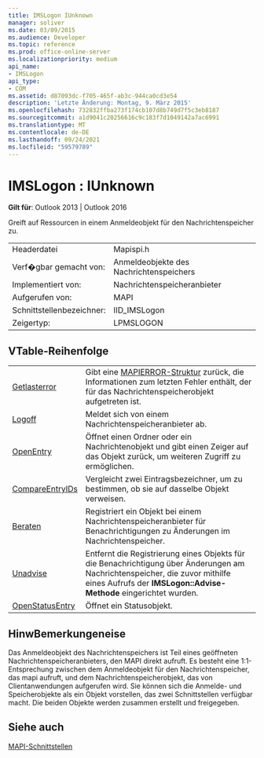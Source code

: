 ```yaml
---
title: IMSLogon IUnknown
manager: soliver
ms.date: 03/09/2015
ms.audience: Developer
ms.topic: reference
ms.prod: office-online-server
ms.localizationpriority: medium
api_name:
- IMSLogon
api_type:
- COM
ms.assetid: d87093dc-f705-465f-ab3c-944ca0cd3e54
description: 'Letzte Änderung: Montag, 9. März 2015'
ms.openlocfilehash: 732832ffba273f174cb107d8b749d7f5c3eb8187
ms.sourcegitcommit: a1d9041c20256616c9c183f7d1049142a7ac6991
ms.translationtype: MT
ms.contentlocale: de-DE
ms.lasthandoff: 09/24/2021
ms.locfileid: "59579789"
---
```

# <a name="imslogon--iunknown"></a>IMSLogon : IUnknown

  
  
**Gilt für**: Outlook 2013 | Outlook 2016 
  
Greift auf Ressourcen in einem Anmeldeobjekt für den Nachrichtenspeicher zu.
  
|||
|:-----|:-----|
|Headerdatei  <br/> |Mapispi.h  <br/> |
|Verf�gbar gemacht von:  <br/> |Anmeldeobjekte des Nachrichtenspeichers  <br/> |
|Implementiert von:  <br/> |Nachrichtenspeicheranbieter  <br/> |
|Aufgerufen von:  <br/> |MAPI  <br/> |
|Schnittstellenbezeichner:  <br/> |IID_IMSLogon  <br/> |
|Zeigertyp:  <br/> |LPMSLOGON  <br/> |
   
## <a name="vtable-order"></a>VTable-Reihenfolge

|||
|:-----|:-----|
|[Getlasterror](imslogon-getlasterror.md) <br/> |Gibt eine [MAPIERROR-Struktur](mapierror.md) zurück, die Informationen zum letzten Fehler enthält, der für das Nachrichtenspeicherobjekt aufgetreten ist.  <br/> |
|[Logoff](imslogon-logoff.md) <br/> |Meldet sich von einem Nachrichtenspeicheranbieter ab.  <br/> |
|[OpenEntry](imslogon-openentry.md) <br/> |Öffnet einen Ordner oder ein Nachrichtenobjekt und gibt einen Zeiger auf das Objekt zurück, um weiteren Zugriff zu ermöglichen.  <br/> |
|[CompareEntryIDs](imslogon-compareentryids.md) <br/> |Vergleicht zwei Eintragsbezeichner, um zu bestimmen, ob sie auf dasselbe Objekt verweisen.  <br/> |
|[Beraten](imslogon-advise.md) <br/> |Registriert ein Objekt bei einem Nachrichtenspeicheranbieter für Benachrichtigungen zu Änderungen im Nachrichtenspeicher.  <br/> |
|[Unadvise](imslogon-unadvise.md) <br/> |Entfernt die Registrierung eines Objekts für die Benachrichtigung über Änderungen am Nachrichtenspeicher, die zuvor mithilfe eines Aufrufs der **IMSLogon::Advise-Methode** eingerichtet wurden.  <br/> |
|[OpenStatusEntry](imslogon-openstatusentry.md) <br/> |Öffnet ein Statusobjekt.  <br/> |
   
## <a name="remarks"></a>HinwBemerkungeneise

Das Anmeldeobjekt des Nachrichtenspeichers ist Teil eines geöffneten Nachrichtenspeicheranbieters, den MAPI direkt aufruft. Es besteht eine 1:1-Entsprechung zwischen dem Anmeldeobjekt für den Nachrichtenspeicher, das mapi aufruft, und dem Nachrichtenspeicherobjekt, das von Clientanwendungen aufgerufen wird. Sie können sich die Anmelde- und Speicherobjekte als ein Objekt vorstellen, das zwei Schnittstellen verfügbar macht. Die beiden Objekte werden zusammen erstellt und freigegeben.
  
## <a name="see-also"></a>Siehe auch



[MAPI-Schnittstellen](mapi-interfaces.md)

